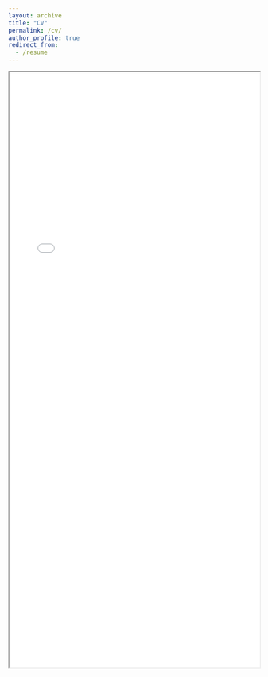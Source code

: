 ```yaml
---
layout: archive
title: "CV"
permalink: /cv/
author_profile: true
redirect_from:
  - /resume
---
```


<iframe src="{{ '/files/cv.pdf' | relative_url }}" width="100%" height="1200px"></iframe>
